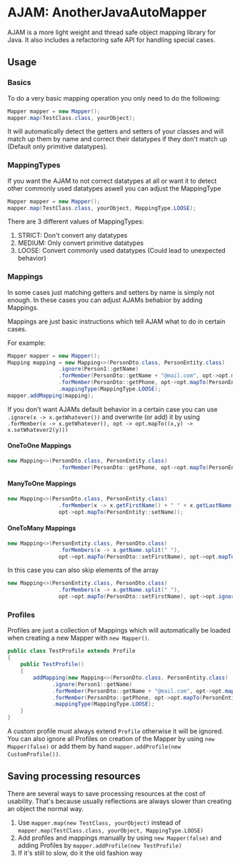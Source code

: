 # AJAM: AnotherJavaAutoMapper

AJAM is a more light weight and thread safe object mapping library for Java. It also includes a refactoring safe API for handling special cases.

## Usage
### Basics
To do a very basic mapping operation you only need to do the following:
```java
Mapper mapper = new Mapper();
mapper.map(TestClass.class, yourObject);
```
It will automatically detect the getters and setters of your classes and will match up them by name and correct their datatypes if they don't match up (Default only primitive datatypes).


### MappingTypes
If you want the AJAM to not correct datatypes at all or want it to detect other commonly used datatypes aswell you can adjust the MappingType
```java
Mapper mapper = new Mapper();
mapper.map(TestClass.class, yourObject, MappingType.LOOSE);
```
There are 3 different values of MappingTypes:
1. STRICT: Don't convert any datatypes
2. MEDIUM: Only convert primitive datatypes
3. LOOSE: Convert commonly used datatypes (Could lead to unexpected behavior)

### Mappings
In some cases just matching getters and setters by name is simply not enough. In these cases you can adjust AJAMs behabior by adding Mappings.

Mappings are just basic instructions which tell AJAM what to do in certain cases.

For example:
```Java
Mapper mapper = new Mapper();
Mapping mapping = new Mapping<>(PersonDto.class, PersonEntity.class)
                .ignore(Person1::getName)
                .forMember(PersonDto::getName + "@mail.com", opt->opt.mapTo(PersonEntity::seteMail))
                .forMember(PersonDto::getPhone, opt->opt.mapTo(PersonEntity::setPhoneNumber))
                .mappingType(MappingType.LOOSE);
mapper.addMapping(mapping);
```
If you don't want AJAMs default behavior in a certain case you can use `.ignore(x -> x.getWhatever())` and overwrite (or add) it by using `.forMember(x -> x.getWhatever(), opt -> opt.mapTo((x,y) -> x.setWhatever2(y)))`

#### OneToOne Mappings
```java
new Mapping<>(PersonDto.class, PersonEntity.class)
                .forMember(PersonDto::getPhone, opt->opt.mapTo(PersonEntity::setPhoneNumber));
```

#### ManyToOne Mappings
```java
new Mapping<>(PersonDto.class, PersonEntity.class)
                .forMember(x -> x.getFirstName() + " " + x.getLastName(),
                opt->opt.mapTo(PersonEntity::setName));
```

#### OneToMany Mappings
```java
new Mapping<>(PersonEntity.class, PersonDto.class)
                .forMembers(x -> x.getName.split(" "),
                opt->opt.mapTo(PersonDto::setFirstName), opt->opt.mapTo(PersonDto::setLastName));
```
In this case you can also skip elements of the array
```java
new Mapping<>(PersonEntity.class, PersonDto.class)
                .forMembers(x -> x.getName.split(" "),
                opt->opt.mapTo(PersonDto::setFirstName), opt->opt.ignore());
```

### Profiles
Profiles are just a collection of Mappings which will automatically be loaded when creating a new Mapper with `new Mapper()`.

```java
public class TestProfile extends Profile
{
    public TestProfile()
    {
        addMapping(new Mapping<>(PersonDto.class, PersonEntity.class)
              .ignore(Person1::getName)
              .forMember(PersonDto::getName + "@mail.com", opt->opt.mapTo(PersonEntity::seteMail))
              .forMember(PersonDto::getPhone, opt->opt.mapTo(PersonEntity::setPhoneNumber))
              .mappingType(MappingType.LOOSE);
    }
}
```
A custom profile must always extend `Profile` otherwise it will be ignored. You can also ignore all Profiles on creation of the Mapper by using `new Mapper(false)` or add them by hand `mapper.addProfile(new CustomProfile())`.

## Saving processing resources
There are several ways to save processing resources at the cost of usability. That's because usually reflections are always slower than creating an object the normal way.

1. Use `mapper.map(new TestClass, yourObject)` instead of `mapper.map(TestClass.class, yourObject, MappingType.LOOSE)`
2. Add profiles and mappings manually by using `new Mapper(false)` and adding Profiles by `mapper.addProfile(new TestProfile)`
3. If it's still to slow, do it the old fashion way
